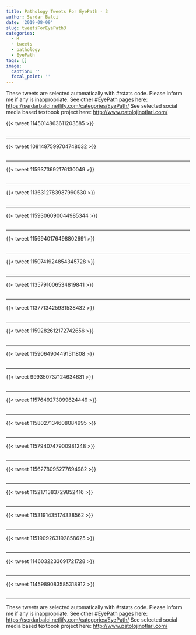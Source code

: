 ```yaml
---
title: Pathology Tweets For EyePath - 3
author: Serdar Balci
date: '2019-08-09'
slug: tweetsForEyePath3
categories:
  - R
  - tweets
  - pathology
  - EyePath
tags: []
image:
  caption: ''
  focal_point: ''
---
```



These tweets are selected automatically with #rstats code. Please inform me if any is inappropriate.
See other #EyePath pages here: https://serdarbalci.netlify.com/categories/EyePath/ 
See selected social media based textbook project here: http://www.patolojinotlari.com/

{{< tweet 1145014863611203585 >}}
<br>
<br>
<hr>
{{< tweet 1081497599704748032 >}}
<br>
<br>
<hr>
{{< tweet 1159373692176130049 >}}
<br>
<br>
<hr>
{{< tweet 1136312783987990530 >}}
<br>
<br>
<hr>
{{< tweet 1159306090044985344 >}}
<br>
<br>
<hr>
{{< tweet 1156940176498802691 >}}
<br>
<br>
<hr>
{{< tweet 1150741924854345728 >}}
<br>
<br>
<hr>
{{< tweet 1135791006534819841 >}}
<br>
<br>
<hr>
{{< tweet 1137713425931538432 >}}
<br>
<br>
<hr>
{{< tweet 1159282612172742656 >}}
<br>
<br>
<hr>
{{< tweet 1159064904491511808 >}}
<br>
<br>
<hr>
{{< tweet 999350737124634631 >}}
<br>
<br>
<hr>
{{< tweet 1157649273099624449 >}}
<br>
<br>
<hr>
{{< tweet 1158027134608084995 >}}
<br>
<br>
<hr>
{{< tweet 1157940747900981248 >}}
<br>
<br>
<hr>
{{< tweet 1156278095277694982 >}}
<br>
<br>
<hr>
{{< tweet 1152171383729852416 >}}
<br>
<br>
<hr>
{{< tweet 1153191435174338562 >}}
<br>
<br>
<hr>
{{< tweet 1151909263192858625 >}}
<br>
<br>
<hr>
{{< tweet 1146032233691721728 >}}
<br>
<br>
<hr>
{{< tweet 1145989083585318912 >}}
<br>
<br>
<hr>


These tweets are selected automatically with #rstats code. Please inform me if any is inappropriate.
See other #EyePath pages here: https://serdarbalci.netlify.com/categories/EyePath/ 
See selected social media based textbook project here: http://www.patolojinotlari.com/
